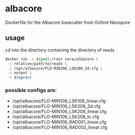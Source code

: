 # albacore
Dockerfile for the Albacore basecaller from Oxford Nanopore

## usage
cd into the directory containing the directory of reads

```bash
docker run -v $(pwd):/root vera/albacore \
 -i relative/path/to/reads \
 -c /opt/albacore/FLO-MIN106_LSK208_2d.cfg \
 -s output \
 -t $(nproc)
```

### possible configs are:
- /opt/albacore/FLO-MIN106_LSK108_linear.cfg
- /opt/albacore/FLO-MIN106_LSK208_2d.cfg
- /opt/albacore/FLO-MIN106_LSK208_linear.cfg
- /opt/albacore/FLO-MIN106_LSK208_tc.cfg
- /opt/albacore/FLO-MIN106_RAD001_linear.cfg
- /opt/albacore/FLO-MIN106_RAD002_linear.cfg

